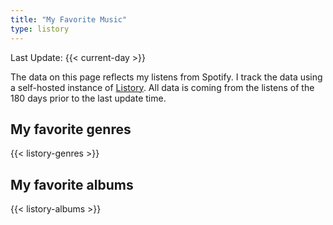 ```yaml
---
title: "My Favorite Music"
type: listory
---
```


Last Update: {{< current-day >}}

The data on this page reflects my listens from Spotify. I track the data using a
self-hosted instance of [Listory](https://github.com/apricote/listory). All data
is coming from the listens of the 180 days prior to the last update time.

## My favorite genres

{{< listory-genres >}}

## My favorite albums

{{< listory-albums >}}
